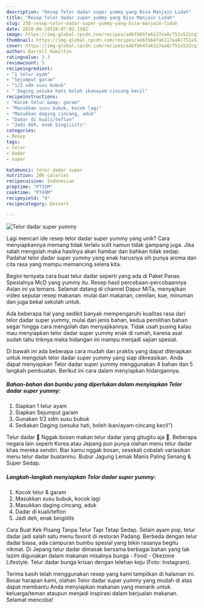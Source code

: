 ```yaml
---
description: "Resep Telor dadar super yummy yang Bisa Manjain Lidah"
title: "Resep Telor dadar super yummy yang Bisa Manjain Lidah"
slug: 258-resep-telor-dadar-super-yummy-yang-bisa-manjain-lidah
date: 2020-06-18T20:07:02.150Z
image: https://img-global.cpcdn.com/recipes/a46fb64fa6117ea8/751x532cq70/telor-dadar-super-yummy-foto-resep-utama.jpg
thumbnail: https://img-global.cpcdn.com/recipes/a46fb64fa6117ea8/751x532cq70/telor-dadar-super-yummy-foto-resep-utama.jpg
cover: https://img-global.cpcdn.com/recipes/a46fb64fa6117ea8/751x532cq70/telor-dadar-super-yummy-foto-resep-utama.jpg
author: Darrell Hamilton
ratingvalue: 3.3
reviewcount: 5
recipeingredient:
- "1 telur ayam"
- "Sejumput garam"
- "1/2 sdm susu bubuk"
- " Daging sesuka hati boleh ikanayam cincang kecil"
recipeinstructions:
- "Kocok telur &amp; garam"
- "Masukkan susu bubuk, kocok lagi"
- "Masukkan daging cincang, aduk"
- "Dadar di kuali/teflon"
- "Jadi deh, enak bingiiiits"
categories:
- Resep
tags:
- telor
- dadar
- super

katakunci: telor dadar super 
nutrition: 206 calories
recipecuisine: Indonesian
preptime: "PT33M"
cooktime: "PT49M"
recipeyield: "4"
recipecategory: Dessert

---
```



![Telor dadar super yummy](https://img-global.cpcdn.com/recipes/a46fb64fa6117ea8/751x532cq70/telor-dadar-super-yummy-foto-resep-utama.jpg)

Lagi mencari ide resep telor dadar super yummy yang unik? Cara menyiapkannya memang tidak terlalu sulit namun tidak gampang juga. Jika salah mengolah maka hasilnya akan hambar dan bahkan tidak sedap. Padahal telor dadar super yummy yang enak harusnya sih punya aroma dan cita rasa yang mampu memancing selera kita.

Begini ternyata cara buat telur dadar seperti yang ada di Paket Panas Spesialnya McD yang yummy itu. Resep hasil percobaan-percobaannya Aslan ini ya temans. Selamat datang di channel Dapur MiTa, menyajikan video seputar resep makanan. mulai dari makanan, cemilan, kue, minuman dan juga bekal sekolah untuk.

Ada beberapa hal yang sedikit banyak mempengaruhi kualitas rasa dari telor dadar super yummy, mulai dari jenis bahan, kedua pemilihan bahan segar hingga cara mengolah dan menyajikannya. Tidak usah pusing kalau mau menyiapkan telor dadar super yummy enak di rumah, karena asal sudah tahu triknya maka hidangan ini mampu menjadi sajian spesial.


Di bawah ini ada beberapa cara mudah dan praktis yang dapat diterapkan untuk mengolah telor dadar super yummy yang siap dikreasikan. Anda dapat menyiapkan Telor dadar super yummy menggunakan 4 bahan dan 5 langkah pembuatan. Berikut ini cara dalam menyiapkan hidangannya.

<!--inarticleads1-->

##### Bahan-bahan dan bumbu yang diperlukan dalam menyiapkan Telor dadar super yummy:

1. Siapkan 1 telur ayam
1. Siapkan Sejumput garam
1. Gunakan 1/2 sdm susu bubuk
1. Sediakan  Daging (sesuka hati, boleh ikan/ayam cincang kecil&#34;)


Telur dadar 🍳 Nggak bosen makan telur dadar yang gitugitu aja 🍳. Beberapa negara lain seperti Korea atau Jepang pun punya olahan menu telur dadar khas mereka sendiri. Biar kamu nggak bosan, sesekali cobalah variasikan menu telur dadar buatanmu. Bubur Jagung Lemak Manis Paling Senang &amp; Super Sedap. 

<!--inarticleads2-->

##### Langkah-langkah menyiapkan Telor dadar super yummy:

1. Kocok telur &amp; garam
1. Masukkan susu bubuk, kocok lagi
1. Masukkan daging cincang, aduk
1. Dadar di kuali/teflon
1. Jadi deh, enak bingiiiits


Cara Buat Kek Pisang Tanpa Telur Tapi Tetap Sedap. Selain ayam pop, telur dadar jadi salah satu menu favorit di restoran Padang. Berbeda dengan telur dadar biasa, ada campuran bumbu spesial yang bikin rasanya begitu nikmat. Di Jepang telur dadar dimasak bersama berbagai bahan yang tak lazim digunakan dalam makanan misalnya bunga - Food - Okezone Lifestyle. Telur dadar bunga krisan dengan lelehan keju (Foto: Instagram). 

Terima kasih telah menggunakan resep yang kami tampilkan di halaman ini. Besar harapan kami, olahan Telor dadar super yummy yang mudah di atas dapat membantu Anda menyiapkan makanan yang menarik untuk keluarga/teman ataupun menjadi inspirasi dalam berjualan makanan. Selamat mencoba!
